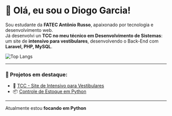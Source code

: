 # 👋 Olá, eu sou o Diogo Garcia!

Sou estudante da **FATEC Antônio Russo**, apaixonado por tecnologia e desenvolvimento web.  
Já desenvolvi un **TCC no meu técnico em Desenvolvimento de Sistemas**: um site de **intensivo para vestibulares**, desenvolvendo o Back-End com **Laravel, PHP, MySQL**.

![Top Langs](https://github-readme-stats.vercel.app/api/top-langs/?username=Diogo-Garcia11&layout=compact&theme=tokyonight)


---

### 🎯 Projetos em destaque:
- 🧠 [TCC - Site de Intensivo para Vestibulares](https://github.com/Diogo-Garcia11/Projeto-TCC-Concursador-Site)
- 📦 [Controle de Estoque em Python](https://github.com/Diogo-Garcia11/Controle-Estoque-Python)

---

Atualmente estou **focando em Python**

